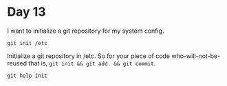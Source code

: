 # Day 13

I want to initialize a git repository for my system config.

    git init /etc

Initialize a git repository in /etc. So for your piece of code
who-will-not-be-reused that is, `git init && git add. && git commit`.

    git help init
